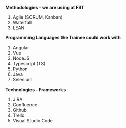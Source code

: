 **Methodologies - we are using at FBT**
1. Agile (SCRUM, Kanban)
1. Waterfall
1. LEAN

**Programming Languages the Trainee could work with**
1. Angular
1. Vue
1. NodeJS
1. Typescript (TS)
1. Python
1. Java
1. Selenium

**Technologies - Frameworks**
1. JIRA
1. Confluence
1. Github
1. Trello
1. Visual Studio Code

